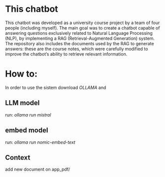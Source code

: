 
# This chatbot
This chatbot was developed as a university course project by a team of four people (including myself).
The main goal was to create a chatbot capable of answering questions exclusively related to Natural Language Processing (NLP), by implementing a RAG (Retrieval-Augmented Generation) system.
The repository also includes the documents used by the RAG to generate answers: these are the course notes, which were carefully modified to improve the chatbot’s ability to retrieve relevant information.

# How to: 
In order to use the sistem download *OLLAMA* and 
## LLM model
run: *ollama run mistral*
## embed model
run: *ollama run nomic-embed-text*

## Context
add new document on app_pdf/
